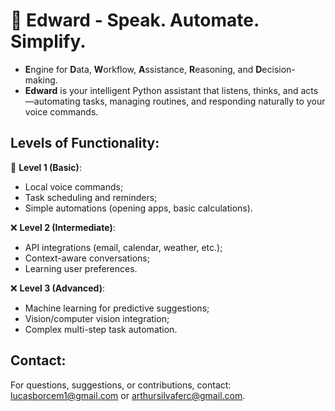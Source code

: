 # 🧰 Edward - Speak. Automate. Simplify.

- **E**ngine for **D**ata, **W**orkflow, **A**ssistance, **R**easoning, and **D**ecision-making.
- **Edward** is your intelligent Python assistant that listens, thinks, and acts—automating tasks, managing routines, and responding naturally to your voice commands.

## Levels of Functionality:

🔨 **Level 1 (Basic)**:

- Local voice commands;
- Task scheduling and reminders;
- Simple automations (opening apps, basic calculations).

❌ **Level 2 (Intermediate)**:

- API integrations (email, calendar, weather, etc.);
- Context-aware conversations;
- Learning user preferences.

❌ **Level 3 (Advanced)**:

- Machine learning for predictive suggestions;
- Vision/computer vision integration;
- Complex multi-step task automation.

## Contact:

For questions, suggestions, or contributions, contact: lucasborcem1@gmail.com or arthursilvaferc@gmail.com.
